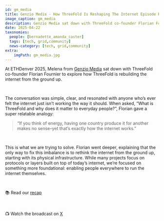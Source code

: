 ```yaml
---
id: gm_media
title: Genzio Media - How ThreeFold Is Reshaping The Internet Episode Recap
image_caption: gm_media
description: Genzio Media sat down with ThreeFold co-founder Florian Fournier to discuss how ThreeFold is rebuilding the internet, in a clear, relatable conversation.
date: 2025-04-22
taxonomies:
  people: [bernadette_amanda_caster]
  tags: [tech, grid,community]
  news-category: [tech, grid,community]
extra:
    imgPath: gm_media.jpg
---
```


At ETHDenver 2025, Melena from [Genzio Media](https://www.genzio.co/) sat down with ThreeFold co-founder Florian Fournier to explore how ThreeFold is rebuilding the internet from the ground up.

<br/>

The conversation was simple, clear, and resonated with anyone who’s ever felt the internet just isn’t working the way it should. When asked, “What is ThreeFold and why does it matter to everyday people?”, Florian gave a super relatable analogy:

> “If you think of energy, having one country produce it for another makes no sense–yet that’s exactly how the internet works.”

<br/>

This is what we are trying to solve. Florian went deeper, explaining that the only way to fix this imbalance is to rethink the internet from the ground up, starting with its physical infrastructure. While many projects focus on protocols or layers built on top of today’s internet, we’re focused on something more foundational: enabling people everywhere to run the internet themselves.

<br/>

📚 Read our [recap](https://forum.threefold.io/t/genzio-media-how-threefold-is-reshaping-the-internet/4576)

<br/>

📺 Watch the broadcast on [X](https://x.com/i/status/1912955296206434675)